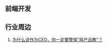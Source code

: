 
## 前端开发

## 行业周边

1. [为什么说作为CEO，你一定要警惕“拜产品教”？](https://mp.weixin.qq.com/s?__biz=MjM5NjM5MjQ4MQ==&mid=2651614950&idx=1&sn=cc71f87a3345ef33e0c931666497f433)
